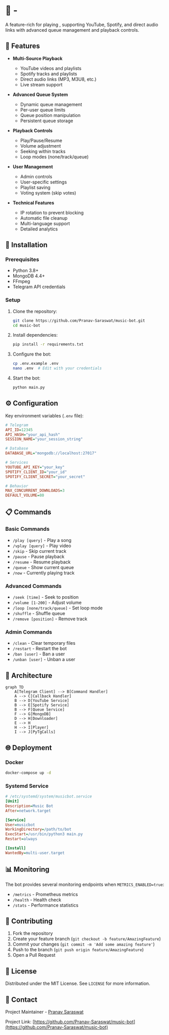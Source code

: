 # 🎵   -  

A feature-rich  for playing  , supporting YouTube, Spotify, and direct audio links with advanced queue management and playback controls.

<!-- ![Bot Demo](demo.gif) *Example: Playing music in a voice chat*  -->

## 🌟 Features

- **Multi-Source Playback**
  - YouTube videos and playlists
  - Spotify tracks and playlists
  - Direct audio links (MP3, M3U8, etc.)
  - Live stream support

- **Advanced Queue System**
  - Dynamic queue management
  - Per-user queue limits
  - Queue position manipulation
  - Persistent queue storage

- **Playback Controls**
  - Play/Pause/Resume
  - Volume adjustment
  - Seeking within tracks
  - Loop modes (none/track/queue)

- **User Management**
  - Admin controls
  - User-specific settings
  - Playlist saving
  - Voting system (skip votes)

- **Technical Features**
  - IP rotation to prevent blocking
  - Automatic file cleanup
  - Multi-language support
  - Detailed analytics

## 🚀 Installation

### Prerequisites
- Python 3.8+
- MongoDB 4.4+
- FFmpeg
- Telegram API credentials

### Setup

1. Clone the repository:
   ```bash
   git clone https://github.com/Pranav-Saraswat/music-bot.git
   cd music-bot
   ```

2. Install dependencies:
   ```bash
   pip install -r requirements.txt
   ```

3. Configure the bot:
   ```bash
   cp .env.example .env
   nano .env  # Edit with your credentials
   ```

4. Start the bot:
   ```bash
   python main.py
   ```

## ⚙️ Configuration

Key environment variables (`.env` file):

```ini
# Telegram
API_ID=12345
API_HASH="your_api_hash"
SESSION_NAME="your_session_string"

# Database
DATABASE_URL="mongodb://localhost:27017"

# Services
YOUTUBE_API_KEY="your_key"
SPOTIFY_CLIENT_ID="your_id"
SPOTIFY_CLIENT_SECRET="your_secret"

# Behavior
MAX_CONCURRENT_DOWNLOADS=3
DEFAULT_VOLUME=80
```

## 📋 Commands

### Basic Commands
- `/play [query]` - Play a song
- `/vplay [query]` - Play video
- `/skip` - Skip current track
- `/pause` - Pause playback
- `/resume` - Resume playback
- `/queue` - Show current queue
- `/now` - Currently playing track

### Advanced Commands
- `/seek [time]` - Seek to position
- `/volume [1-200]` - Adjust volume
- `/loop [none/track/queue]` - Set loop mode
- `/shuffle` - Shuffle queue
- `/remove [position]` - Remove track

### Admin Commands
- `/clean` - Clear temporary files
- `/restart` - Restart the bot
- `/ban [user]` - Ban a user
- `/unban [user]` - Unban a user

## 🧩 Architecture

```mermaid
graph TD
    A[Telegram Client] --> B[Command Handler]
    A --> C[Callback Handler]
    B --> D[YouTube Service]
    B --> E[Spotify Service]
    B --> F[Queue Service]
    F --> G[MongoDB]
    D --> H[Downloader]
    E --> H
    H --> I[Player]
    I --> J[PyTgCalls]
```

## 🌐 Deployment

### Docker
```bash
docker-compose up -d
```

### Systemd Service
```ini
# /etc/systemd/system/musicbot.service
[Unit]
Description=Music Bot
After=network.target

[Service]
User=musicbot
WorkingDirectory=/path/to/bot
ExecStart=/usr/bin/python3 main.py
Restart=always

[Install]
WantedBy=multi-user.target
```

## 📊 Monitoring

The bot provides several monitoring endpoints when `METRICS_ENABLED=true`:

- `/metrics` - Prometheus metrics
- `/health` - Health check
- `/stats` - Performance statistics

## 🤝 Contributing

1. Fork the repository
2. Create your feature branch (`git checkout -b feature/AmazingFeature`)
3. Commit your changes (`git commit -m 'Add some amazing feature'`)
4. Push to the branch (`git push origin feature/AmazingFeature`)
5. Open a Pull Request

## 📜 License

Distributed under the MIT License. See `LICENSE` for more information.

## 📧 Contact

Project Maintainer - [Pranav Saraswat](https://t.me/Pranav_Saraswat)

Project Link: [https://github.com/Pranav-Saraswat/music-bot](https://github.com/Pranav-Saraswat/music-bot)
